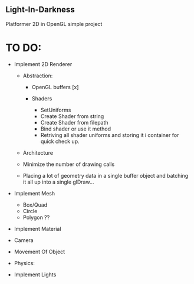 ## Light-In-Darkness
Platformer 2D in OpenGL simple project



# TO DO:
- Implement 2D Renderer
    - Abstraction:
        - OpenGL buffers [x]
            
        - Shaders 
            - SetUniforms
            - Create Shader from string 
            - Create Shader from filepath
            - Bind shader or use it method
            - Retriving all shader uniforms and storing it i container for quick check up.

    - Architecture
    - Minimize the number of drawing calls
    - Placing a lot of geometry data in a single buffer object and batching it all up into a single glDraw… 
- Implement Mesh
    - Box/Quad
    - Circle
    - Polygon ??
- Implement Material
 
- Camera
- Movement Of Object
- Physics:

- Implement Lights

